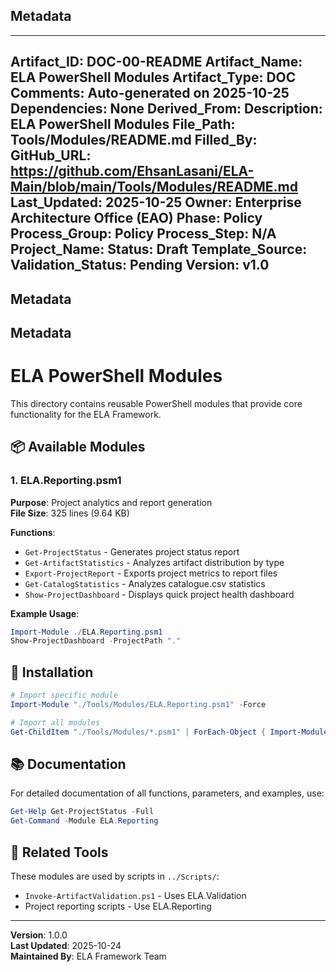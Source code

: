 ## Metadata
---
Artifact_ID: DOC-00-README
Artifact_Name: ELA PowerShell Modules
Artifact_Type: DOC
Comments: Auto-generated on 2025-10-25
Dependencies: None
Derived_From: 
Description: ELA PowerShell Modules
File_Path: Tools/Modules/README.md
Filled_By: 
GitHub_URL: https://github.com/EhsanLasani/ELA-Main/blob/main/Tools/Modules/README.md
Last_Updated: 2025-10-25
Owner: Enterprise Architecture Office (EAO)
Phase: Policy
Process_Group: Policy
Process_Step: N/A
Project_Name: 
Status: Draft
Template_Source: 
Validation_Status: Pending
Version: v1.0
---
## Metadata
## Metadata
# ELA PowerShell Modules

This directory contains reusable PowerShell modules that provide core functionality for the ELA Framework.

## 📦 Available Modules

### 1. ELA.Reporting.psm1

**Purpose**: Project analytics and report generation  
**File Size**: 325 lines (9.64 KB)  

**Functions**:
- `Get-ProjectStatus` - Generates project status report
- `Get-ArtifactStatistics` - Analyzes artifact distribution by type
- `Export-ProjectReport` - Exports project metrics to report files
- `Get-CatalogStatistics` - Analyzes catalogue.csv statistics
- `Show-ProjectDashboard` - Displays quick project health dashboard

**Example Usage**:
```powershell
Import-Module ./ELA.Reporting.psm1
Show-ProjectDashboard -ProjectPath "."
```

## 🔧 Installation

```powershell
# Import specific module
Import-Module "./Tools/Modules/ELA.Reporting.psm1" -Force

# Import all modules
Get-ChildItem "./Tools/Modules/*.psm1" | ForEach-Object { Import-Module $_.FullName -Force }
```

## 📚 Documentation

For detailed documentation of all functions, parameters, and examples, use:

```powershell
Get-Help Get-ProjectStatus -Full
Get-Command -Module ELA.Reporting
```

## 🔗 Related Tools

These modules are used by scripts in `../Scripts/`:
- `Invoke-ArtifactValidation.ps1` - Uses ELA.Validation
- Project reporting scripts - Use ELA.Reporting

---

**Version**: 1.0.0  
**Last Updated**: 2025-10-24  
**Maintained By**: ELA Framework Team
